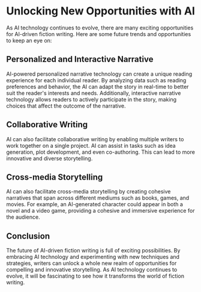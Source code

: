 Unlocking New Opportunities with AI
=============================================================================================================

As AI technology continues to evolve, there are many exciting opportunities for AI-driven fiction writing. Here are some future trends and opportunities to keep an eye on:

Personalized and Interactive Narrative
--------------------------------------

AI-powered personalized narrative technology can create a unique reading experience for each individual reader. By analyzing data such as reading preferences and behavior, the AI can adapt the story in real-time to better suit the reader's interests and needs. Additionally, interactive narrative technology allows readers to actively participate in the story, making choices that affect the outcome of the narrative.

Collaborative Writing
---------------------

AI can also facilitate collaborative writing by enabling multiple writers to work together on a single project. AI can assist in tasks such as idea generation, plot development, and even co-authoring. This can lead to more innovative and diverse storytelling.

Cross-media Storytelling
------------------------

AI can also facilitate cross-media storytelling by creating cohesive narratives that span across different mediums such as books, games, and movies. For example, an AI-generated character could appear in both a novel and a video game, providing a cohesive and immersive experience for the audience.

Conclusion
----------

The future of AI-driven fiction writing is full of exciting possibilities. By embracing AI technology and experimenting with new techniques and strategies, writers can unlock a whole new realm of opportunities for compelling and innovative storytelling. As AI technology continues to evolve, it will be fascinating to see how it transforms the world of fiction writing.
